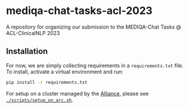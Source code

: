 # mediqa-chat-tasks-acl-2023

A repository for organizing our submission to the MEDIQA-Chat Tasks @ ACL-ClinicalNLP 2023

## Installation

For now, we are simply collecting requirements in a `requirements.txt` file. To install, activate a virtual environment and run:

```bash
pip install -r requirements.txt
```

For setup on a cluster managed by the [Alliance](https://alliancecan.ca/en/services/advanced-research-computing), please see [`./scripts/setup_on_arc.sh`](./scripts/setup_on_arc.sh).